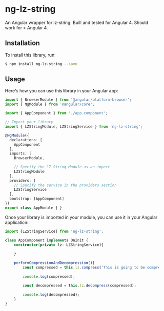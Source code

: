 # ng-lz-string

An Angular wrapper for lz-string. Built and tested for Angular 4. Should work for > Angular 4.

## Installation

To install this library, run:

```bash
$ npm install ng-lz-string --save
```

## Usage

Here's how you can use this library in your Angular app:

```typescript
import { BrowserModule } from '@angular/platform-browser';
import { NgModule } from '@angular/core';

import { AppComponent } from './app.component';

// Import your library
import { LZStringModule, LZStringService } from 'ng-lz-string';

@NgModule({
  declarations: [
    AppComponent
  ],
  imports: [
    BrowserModule,

    // Specify the LZ String Module as an import
    LZStringModule
  ],
  providers: [
	// Specify the service in the providers section
	LZStringService
  ],
  bootstrap: [AppComponent]
})
export class AppModule { }
```

Once your library is imported in your module, you can use it in your Angular application:

```typescript
import {LZStringService} from 'ng-lz-string';

class AppComponent implements OnInit {
	constructor(private lz: LZStringService){
	
	}
	
	performCompressionAndDecompression(){
		const compressed = this.lz.compress('This is going to be compressed');
		
		console.log(compressed);
		
		const decompressed = this.lz.decompress(compressed);
		
		console.log(decompressed);
	}
}
```
